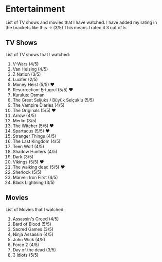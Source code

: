 # Entertainment

List of TV shows and movies that I have watched. I have added my rating in the brackets like this -> (3/5) This means I rated it 3 out of 5.

## TV Shows

List of TV shows that I watched:

1. V-Wars (4/5)
2. Van Helsing (4/5)
3. Z Nation (3/5)
4. Lucifer (2/5)
5. Money Heist (5/5) ♥
6. Resurrection: Ertugrul (5/5) ♥
7. Kurulus: Osman
8. The Great Seljuks / Büyük Selçuklu (5/5)
9. The Vampire Diaries (4/5)
10. The Originals (5/5) ♥
11. Arrow (4/5)
12. Merlin (3/5)
13. The Witcher (5/5) ♥
14. Spartacus (5/5) ♥
15. Stranger Things (4/5)
16. The Last Kingdom (4/5)
17. Teen Wolf (4/5)
18. Shadow Hunters (4/5)
19. Dark (3/5)
20. Vikings (5/5) ♥
21. The walking dead (5/5) ♥
22. Sherlock (5/5)
23. Marvel: Iron First (4/5)
24. Black Lightning (3/5)

## Movies

List of Movies that I watched:

1. Assassin's Creed (4/5)
2. Bard of Blood (5/5)
3. Sacred Games (3/5)
4. Ninja Assassin (4/5)
5. John Wick (4/5)
6. Force 2 (4/5)
7. Day of the dead (3/5)
8. 3 Idiots (5/5)
